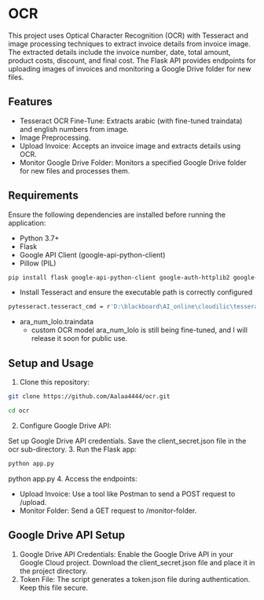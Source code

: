 # OCR 
This project uses Optical Character Recognition (OCR) with Tesseract and image processing techniques to extract invoice details from invoice image. The extracted details include the invoice number, date, total amount, product costs, discount, and final cost. The Flask API provides endpoints for uploading images of invoices and monitoring a Google Drive folder for new files.
## Features
* Tesseract OCR Fine-Tune: Extracts arabic (with fine-tuned traindata) and english numbers from image.
* Image Preprocessing.
* Upload Invoice: Accepts an invoice image and extracts details using OCR.
* Monitor Google Drive Folder: Monitors a specified Google Drive folder for new files and processes them.
## Requirements
Ensure the following dependencies are installed before running the application:

* Python 3.7+
* Flask
* Google API Client (google-api-python-client)
* Pillow (PIL)
```bash
pip install flask google-api-python-client google-auth-httplib2 google-auth-oauthlib pillow pytesseract numpy opencv-python matplotlib
```
* Install Tesseract and ensure the executable path is correctly configured
```bash
pytesseract.tesseract_cmd = r'D:\blackboard\AI_online\cloudilic\tesseract.exe'
```
* ara_num_lolo.traindata
  * custom OCR model ara_num_lolo is still being fine-tuned, and I will release it soon for public use.
## Setup and Usage
1. Clone this repository:
```bash
git clone https://github.com/Aalaa4444/ocr.git

cd ocr
```
2. Configure Google Drive API:

Set up Google Drive API credentials.
Save the client_secret.json file in the ocr sub-directory.
3. Run the Flask app:

```bash
python app.py
```
python app.py
4. Access the endpoints:

* Upload Invoice: Use a tool like Postman to send a POST request to /upload.
* Monitor Folder: Send a GET request to /monitor-folder.

## Google Drive API Setup
1. Google Drive API Credentials:
Enable the Google Drive API in your Google Cloud project.
Download the client_secret.json file and place it in the project directory.
2. Token File:
The script generates a token.json file during authentication. Keep this file secure.
